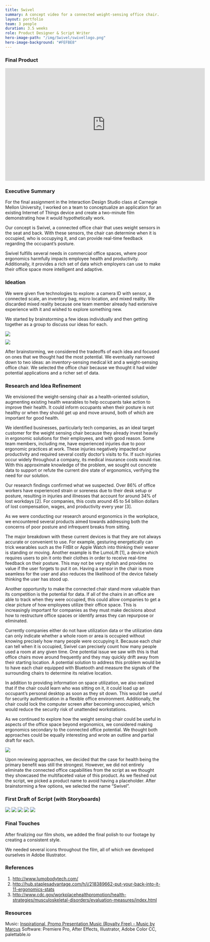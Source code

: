 ```yaml
---
title: Swivel
summary: A concept video for a connected weight-sensing office chair.
layout: portfolio
team: 3 people
duration: 3.5 weeks
role: Product Designer & Script Writer
hero-image-path: "/img/Swivel/swivellogo.png"
hero-image-background: "#FEFBE8"
---
```


<h3>Final Product</h3>

<iframe src="https://player.vimeo.com/video/196141320" width="640" height="360" frameborder="0" webkitallowfullscreen mozallowfullscreen allowfullscreen></iframe>

<h3>Executive Summary</h3>
<p>For the final assignment in the Interaction Design Studio class at Carnegie Mellon University, I worked on a team to conceptualize an application for an existing Internet of Things device and create a two-minute film demonstrating how it would hypothetically work.</p>
<p>Our concept is Swivel, a connected office chair that uses weight sensors in the seat and back. With these sensors, the chair can determine when it is occupied, who is occupying it, and can provide real-time feedback regarding the occupant’s posture.</p>
<p>Swivel fulfills several needs in commercial office spaces, where poor ergonomics harmfully impacts employee health and productivity. Additionally, it provides a rich set of data which employers can use to make their office space more intelligent and adaptive.</p>

<h3>Ideation</h3>
<p>We were given five technologies to explore: a camera ID with sensor, a connected scale, an inventory bag, micro location, and mixed reality. We discarded mixed reality because one team member already had extensive experience with it and wished to explore something new.</p>
<p>We started by brainstorming a few ideas individually and then getting together as a group to discuss our ideas for each.</p>
<img class="portfolio-img" src="../img/Swivel/Group%20Brainstorm%2011-16-2016%20Part%201.jpeg">
<div style="margin:10px;"></div>
<img class="portfolio-img" src="../img/Swivel/Group%20Brainstorm%2011-16-2016%20Part%202.jpeg">
<p>After brainstorming, we considered the tradeoffs of each idea and focused on ones that we thought had the most potential. We eventually narrowed down to two ideas: an inventory-sensing medical kit and a weight-sensing office chair. We selected the office chair because we thought it had wider potential applications and a richer set of data.</p>

<h3>Research and Idea Refinement</h3>
<p>We envisioned the weight-sensing chair as a health-oriented solution, augmenting existing health wearables to help occupants take action to improve their health. It could inform occupants when their posture is not healthy or when they should get up and move around, both of which are important for good health.</p>
<p>We identified businesses, particularly tech companies, as an ideal target customer for the weight sensing chair because they already invest heavily in ergonomic solutions for their employees, and with good reason. Some team members, including me, have experienced injuries due to poor ergonomic practices at work. These injuries negatively impacted our productivity and required several costly doctor’s visits to fix. If such injuries occur widely throughout a company, its medical insurance costs would rise. With this approximate knowledge of the problem, we sought out concrete data to support or refute the current dire state of ergonomics, verifying the need for our solution.</p>
<p>Our research findings confirmed what we suspected. Over 86% of office workers have experienced strain or soreness due to their desk setup or posture, resulting in injuries and illnesses that account for around 34% of lost workdays [2]. For companies, this costs around 45 to 54 billion dollars of lost compensation, wages, and productivity every year [3].</p>
<p>As we were conducting our research around ergonomics in the workplace, we encountered several products aimed towards addressing both the concerns of poor posture and infrequent breaks from sitting.</p>
<p>The major breakdown with these current devices is that they are not always accurate or convenient to use. For example, gesturing energetically can trick wearables such as the FitBit or Apple Watch into thinking their wearer is standing or moving. Another example is the LumoLift [1], a device which requires users to pin it onto their clothes in order to receive real-time feedback on their posture. This may not be very stylish and provides no value if the user forgets to put it on. Having a sensor in the chair is more seamless for the user and also reduces the likelihood of the device falsely thinking the user has stood up.</p>
<p>Another opportunity to make the connected chair stand more valuable than its competition is the potential for data. If all of the chairs in an office are able to track when they were occupied, this could allow companies to get a clear picture of how employees utilize their office space. This is increasingly important for companies as they must make decisions about how to restructure office spaces or identify areas they can repurpose or eliminated.</p>
<p>Currently companies either do not have utilization data or the utilization data can only indicate whether a whole room or area is occupied without knowing precisely how many people were occupying it. Because each chair can tell when it is occupied, Swivel can precisely count how many people used a room at any given time. One potential issue we saw with this is that office chairs move around frequently and they may quickly drift away from their starting location. A potential solution to address this problem would be to have each chair equipped with Bluetooth and measure the signals of the surrounding chairs to determine its relative location.</p>
<p>In addition to providing information on space utilization, we also realized that if the chair could learn who was sitting on it, it could load up an occupant’s personal desktop as soon as they sit down. This would be useful for security authentication in a flexible office environment. Additionally, the chair could lock the computer screen after becoming unoccupied, which would reduce the security risk of unattended workstations.</p>
<p>As we continued to explore how the weight sensing chair could be useful in aspects of the office space beyond ergonomics, we considered making ergonomics secondary to the connected office potential. We thought both approaches could be equally interesting and wrote an outline and partial draft for each.</p>
<img class="portfolio-img" src="../img/Swivel/swivel-script-options.png">
<p>Upon reviewing approaches, we decided that the case for health being the primary benefit was still the strongest. However, we did not entirely eliminate the connected office capabilities from the script as we thought they showcased the multifaceted value of this product. As we fleshed out the script, we picked a product name to avoid having a placeholder. After brainstorming a few options, we selected the name “Swivel”.</p>

<h3>First Draft of Script (with Storyboards)</h3>
<img class="portfolio-img" src="../img/Swivel/Storyboard_Page_1.png">
<img class="portfolio-img" src="../img/Swivel/Storyboard_Page_2.png">
<img class="portfolio-img" src="../img/Swivel/Storyboard_Page_3.png">
<img class="portfolio-img" src="../img/Swivel/Storyboard_Page_4.png">
<img class="portfolio-img" src="../img/Swivel/Storyboard_Page_5.png">

<h3>Final Touches</h3>
<p>After finalizing our film shots, we added the final polish to our footage by creating a consistent style.</p>
<p>We needed several icons throughout the film, all of which we developed ourselves in Adobe Illustrator.</p>

<h3>References</h3>
<ol>
    <li><a href="http://www.lumobodytech.com/">http://www.lumobodytech.com/</a></li>
    <li><a href="http://hub.staplesadvantage.com/h/i/218389662-put-your-back-into-it-11-ergonomics-stats">http://hub.staplesadvantage.com/h/i/218389662-put-your-back-into-it-11-ergonomics-stats</a></li>
    <li><a href="http://www.cdc.gov/workplacehealthpromotion/health-strategies/musculoskeletal-disorders/evaluation-measures/index.html">http://www.cdc.gov/workplacehealthpromotion/health-strategies/musculoskeletal-disorders/evaluation-measures/index.html</a></li>
</ol>

<h3>Resources</h3>
Music: <a href="https://www.youtube.com/watch?v=pZD66AVzQRY">Inspirational, Promo Presentation Music (Royalty Free) - Music by Marcus</a>
Software: Premiere Pro, After Effects, Illustrator, Adobe Color CC, palettable.io